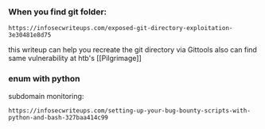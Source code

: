 ### When you find git folder:
```
https://infosecwriteups.com/exposed-git-directory-exploitation-3e30481e8d75
```
this writeup can help you recreate the git directory via Gittools
also can find same vulnerability at htb's [[Pilgrimage]]

### enum with python
subdomain monitoring:
```
https://infosecwriteups.com/setting-up-your-bug-bounty-scripts-with-python-and-bash-327baa414c99
```


